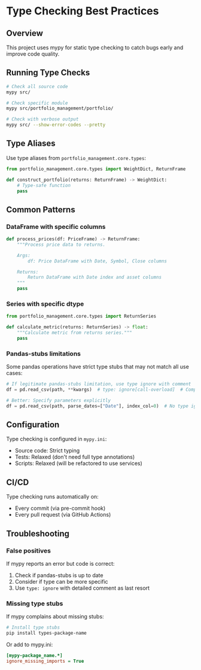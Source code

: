# Type Checking Best Practices

## Overview

This project uses mypy for static type checking to catch bugs early and improve code quality.

## Running Type Checks

```bash
# Check all source code
mypy src/

# Check specific module
mypy src/portfolio_management/portfolio/

# Check with verbose output
mypy src/ --show-error-codes --pretty
```

## Type Aliases

Use type aliases from `portfolio_management.core.types`:

```python
from portfolio_management.core.types import WeightDict, ReturnFrame

def construct_portfolio(returns: ReturnFrame) -> WeightDict:
    # Type-safe function
    pass
```

## Common Patterns

### DataFrame with specific columns

```python
def process_prices(df: PriceFrame) -> ReturnFrame:
    """Process price data to returns.

    Args:
        df: Price DataFrame with Date, Symbol, Close columns

    Returns:
        Return DataFrame with Date index and asset columns
    """
    pass
```

### Series with specific dtype

```python
from portfolio_management.core.types import ReturnSeries

def calculate_metric(returns: ReturnSeries) -> float:
    """Calculate metric from returns series."""
    pass
```

### Pandas-stubs limitations

Some pandas operations have strict type stubs that may not match all use cases:

```python
# If legitimate pandas-stubs limitation, use type ignore with comment
df = pd.read_csv(path, **kwargs)  # type: ignore[call-overload]  # Complex kwargs

# Better: Specify parameters explicitly
df = pd.read_csv(path, parse_dates=["Date"], index_col=0)  # No type ignore needed
```

## Configuration

Type checking is configured in `mypy.ini`:
- Source code: Strict typing
- Tests: Relaxed (don't need full type annotations)
- Scripts: Relaxed (will be refactored to use services)

## CI/CD

Type checking runs automatically on:
- Every commit (via pre-commit hook)
- Every pull request (via GitHub Actions)

## Troubleshooting

### False positives

If mypy reports an error but code is correct:
1. Check if pandas-stubs is up to date
2. Consider if type can be more specific
3. Use `type: ignore` with detailed comment as last resort

### Missing type stubs

If mypy complains about missing stubs:
```bash
# Install type stubs
pip install types-package-name
```

Or add to mypy.ini:
```ini
[mypy-package_name.*]
ignore_missing_imports = True
```